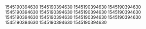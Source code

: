 1545190394630
1545190394630
1545190394630
1545190394630
1545190394630
1545190394630
1545190394630
1545190394630
1545190394630
1545190394630
1545190394630
1545190394630
1545190394630
1545190394630
1545190394630
